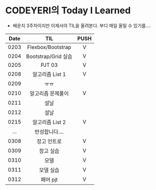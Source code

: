 # CODEYERI의 Today I Learned

- 배운지 3주차이지만 이제서야 TIL을 올려본다. 부디 매일 올릴 수 있기를....

| Date |         TIL         | PUSH |
| :--: | :-----------------: | :--: |
| 0203 |  Flexbox/Bootstrap  |  V   |
| 0204 | Bootstrap/Grid 실습 |  V   |
| 0205 |       PJT 03        |  V   |
| 0208 |   알고리즘 List 1   |  V   |
| 0209 |        ㅠㅠ         |      |
| 0210 |  알고리즘 문제풀이  |  V   |
| 0211 |        설날         |      |
| 0212 |        설날         |      |
| 0215 |   알고리즘 List 2   |  V   |
| ...  |   반성합니다....    |      |
| 0308 |     장고 인트로     |  V   |
| 0309 |      장고 실습      |  V   |
| 0310 |        모델         |  V   |
| 0311 |      모델 실습      |  V   |
| 0312 |      페어 pjt       |  V   |